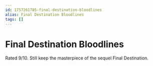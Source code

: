 ```yaml
---
id: 1757261785-final-destination-bloodlines
alias: Final Destination Bloodlines
tags: []
---
```

# Final Destination Bloodlines
Rated 9/10. Still keep the masterpiece of the sequel Final Destination.
